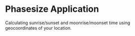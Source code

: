# Phasesize Application
Calculating sunrise/sunset and moonrise/moonset time using geocoordinates of your location.
